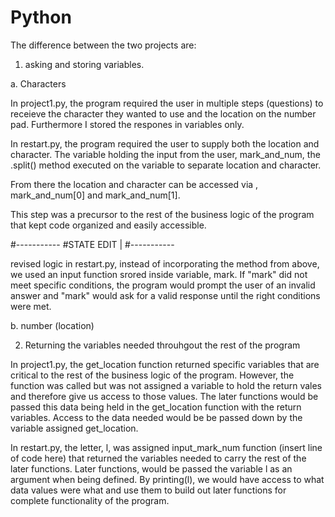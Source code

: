 # Python

The difference between the two projects are:
1) asking and storing variables.

a. Characters

In project1.py, the program required the user in multiple steps (questions) to receieve the character they wanted to use and the location on the number pad. Furthermore I stored the respones in variables only. 

In restart.py, the program required the user to supply both the location and character.  The variable holding the input from the user, mark_and_num,  the .split() method executed on the variable to separate location and character.

From there the location and character can be accessed via , mark_and_num[0] and mark_and_num[1]. 

This step was a precursor to the rest of the business logic of the program that kept code organized and easily accessible.

#-----------
#STATE EDIT |
#-----------

revised logic in restart.py, instead of incorporating the method from above, we used an input function srored inside variable, mark.  If "mark" did not meet specific conditions, the program would prompt the user of an invalid answer and "mark" would ask for a valid response until the right conditions were met.

b. number (location)



2) Returning the variables needed throuhgout the rest of the program

In project1.py, the get_location function returned specific variables that are critical to the rest of the business logic of the program.  However, the function was called but was not assigned a variable to hold the return vales and therefore give us access to those values.  The later functions would be passed this data being held in the get_location function with the return variables.  Access to the data needed would be be passed down by the variable assigned get_location.

In restart.py, the letter, l, was assigned input_mark_num function (insert line of code here) that returned the variables needed to carry the rest of the later functions.  Later functions, would be passed the variable l as an argument when being defined.  By printing(l), we would have access to what data values were what and use them to build out later functions for complete functionality of the program.
